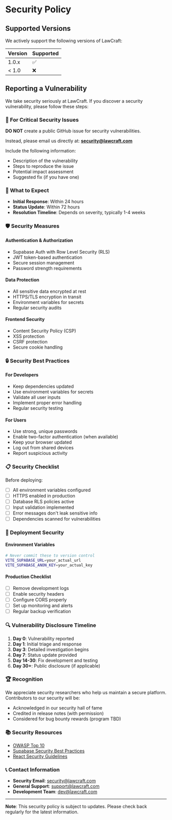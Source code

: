 # Security Policy

## Supported Versions

We actively support the following versions of LawCraft:

| Version | Supported          |
| ------- | ------------------ |
| 1.0.x   | :white_check_mark: |
| < 1.0   | :x:                |

## Reporting a Vulnerability

We take security seriously at LawCraft. If you discover a security vulnerability, please follow these steps:

### 🚨 For Critical Security Issues

**DO NOT** create a public GitHub issue for security vulnerabilities.

Instead, please email us directly at: **security@lawcraft.com**

Include the following information:
- Description of the vulnerability
- Steps to reproduce the issue
- Potential impact assessment
- Suggested fix (if you have one)

### 📧 What to Expect

- **Initial Response**: Within 24 hours
- **Status Update**: Within 72 hours
- **Resolution Timeline**: Depends on severity, typically 1-4 weeks

### 🛡️ Security Measures

#### Authentication & Authorization
- Supabase Auth with Row Level Security (RLS)
- JWT token-based authentication
- Secure session management
- Password strength requirements

#### Data Protection
- All sensitive data encrypted at rest
- HTTPS/TLS encryption in transit
- Environment variables for secrets
- Regular security audits

#### Frontend Security
- Content Security Policy (CSP)
- XSS protection
- CSRF protection
- Secure cookie handling

### 🔒 Security Best Practices

#### For Developers
- Keep dependencies updated
- Use environment variables for secrets
- Validate all user inputs
- Implement proper error handling
- Regular security testing

#### For Users
- Use strong, unique passwords
- Enable two-factor authentication (when available)
- Keep your browser updated
- Log out from shared devices
- Report suspicious activity

### 📋 Security Checklist

Before deploying:
- [ ] All environment variables configured
- [ ] HTTPS enabled in production
- [ ] Database RLS policies active
- [ ] Input validation implemented
- [ ] Error messages don't leak sensitive info
- [ ] Dependencies scanned for vulnerabilities

### 🚀 Deployment Security

#### Environment Variables
```bash
# Never commit these to version control
VITE_SUPABASE_URL=your_actual_url
VITE_SUPABASE_ANON_KEY=your_actual_key
```

#### Production Checklist
- [ ] Remove development logs
- [ ] Enable security headers
- [ ] Configure CORS properly
- [ ] Set up monitoring and alerts
- [ ] Regular backup verification

### 🔍 Vulnerability Disclosure Timeline

1. **Day 0**: Vulnerability reported
2. **Day 1**: Initial triage and response
3. **Day 3**: Detailed investigation begins
4. **Day 7**: Status update provided
5. **Day 14-30**: Fix development and testing
6. **Day 30+**: Public disclosure (if applicable)

### 🏆 Recognition

We appreciate security researchers who help us maintain a secure platform. Contributors to our security will be:
- Acknowledged in our security hall of fame
- Credited in release notes (with permission)
- Considered for bug bounty rewards (program TBD)

### 📚 Security Resources

- [OWASP Top 10](https://owasp.org/www-project-top-ten/)
- [Supabase Security Best Practices](https://supabase.com/docs/guides/auth/row-level-security)
- [React Security Guidelines](https://react.dev/reference/react-dom/server)

### 📞 Contact Information

- **Security Email**: security@lawcraft.com
- **General Support**: support@lawcraft.com
- **Development Team**: dev@lawcraft.com

---

**Note**: This security policy is subject to updates. Please check back regularly for the latest information.
